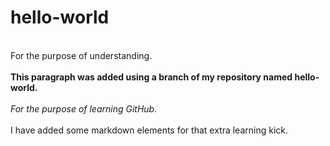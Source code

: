 # hello-world
<br>For the purpose of understanding.</br>
<br>**This paragraph was added using a branch of my repository named hello-world.**</br>
<br>*For the purpose of learning GitHub.*</br>
<br>I have added some markdown elements for that extra learning kick.</br>
